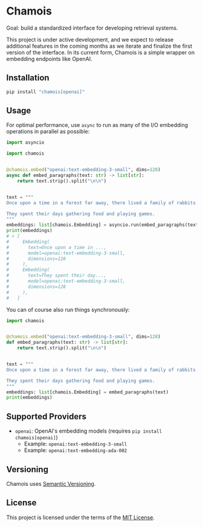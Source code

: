 # Chamois

Goal: build a standardized interface for developing retrieval systems.

This project is under active development, and we expect to release additional features in the coming months as we iterate and finalize the first version of the interface.
In its current form, Chamois is a simple wrapper on embedding endpoints like OpenAI.

## Installation

```bash
pip install "chamois[openai]"
```

## Usage

For optimal performance, use `async` to run as many of the I/O embedding operations in parallel as possible:

```python
import asyncio

import chamois


@chamois.embed("openai:text-embedding-3-small", dims=128)
async def embed_paragraphs(text: str) -> list[str]:
    return text.strip().split("\n\n")


text = """
Once upon a time in a forest far away, there lived a family of rabbits.

They spent their days gathering food and playing games.
"""
embeddings: list[chamois.Embedding] = asyncio.run(embed_paragraphs(text))
print(embeddings)
# > [
#     Embedding(
#       text=Once upon a time in ...,
#       model=openai:text-embedding-3-small,
#       dimensions=128
#     ),
#     Embedding(
#       text=They spent their day...,
#       model=openai:text-embedding-3-small,
#       dimensions=128
#     ),
#   ]
```

You can of course also run things synchronously:

```python
import chamois


@chamois.embed("openai:text-embedding-3-small", dims=128)
def embed_paragraphs(text: str) -> list[str]:
    return text.strip().split("\n\n")


text = """
Once upon a time in a forest far away, there lived a family of rabbits.

They spent their days gathering food and playing games.
"""
embeddings: list[chamois.Embedding] = embed_paragraphs(text)
print(embeddings)
```

## Supported Providers

- `openai`: OpenAI's embedding models (requires `pip install chamois[openai]`)
  - Example: `openai:text-embedding-3-small`
  - Example: `openai:text-embedding-ada-002`

## Versioning

Chamois uses [Semantic Versioning](https://semver.org/).

## License

This project is licensed under the terms of the [MIT License](https://github.com/Mirascope/chamois/blob/main/LICENSE).
